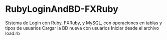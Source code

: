 # RubyLoginAndBD-FXRuby
Sistema de Login con Ruby, FXRuby, y MySQL, con operaciones en tablas y tipos de usuarios
Cargar la BD nueva con usuarios
Iniciar desde el archivo load.rb
